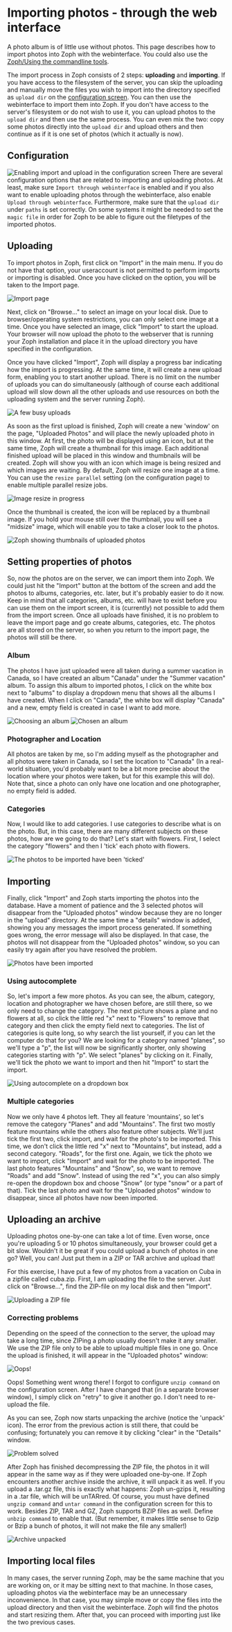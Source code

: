 # Importing photos - through the web interface #
A photo album is of little use without photos. This page describes how to import photos into Zoph with the webinterface. You could also use the [Zoph/Using the commandline tools](CLI.md). 

The import process in Zoph consists of 2 steps: **uploading** and **importing**. If you have access to the filesystem of the server, you can skip the uploading and manually move the files you wish to import into the directory specified as `upload dir` on the [configuration screen](CONFIGURATION.md).  You can then use the webinterface to import them into Zoph. If you don't have access to the server's filesystem or do not wish to use it, you can upload photos to the `upload dir` and then use the same process. You can even mix the two: copy some photos directly into the `upload dir` and upload others and then continue as if it is one set of photos (which it actually is now).

## Configuration ##
![Enabling import and upload in the configuration screen](img/Zoph_enable_import.png)
There are several configuration options that are related to importing and uploading photos.
At least, make sure `Import through webinterface` is enabled and if you also want to enable uploading photos through the webinterface, also enable `Upload through webinterface`. Furthermore, make sure that the `upload dir` under `paths` is set correctly. On some systems it might be needed to set the `magic file` in order for Zoph to be able to figure out the filetypes of the imported photos.

## Uploading ##
To import photos in Zoph, first click on "Import" in the main menu. If you do not have that option, your useraccount is not permitted to perform imports or importing is disabled. Once you have clicked on the option, you will be taken to the Import page.

![Import page](img/ZophImport001.png)

Next, click on "Browse..." to select an image on your local disk. Due to browser/operating system restrictions, you can only select one image at a time. Once you have selected an image, click "Import" to start the upload. Your browser will now upload the photo to the webserver that is running your Zoph installation and place it in the upload directory you have specified in the configuration.

Once you have clicked "Import", Zoph will display a progress bar indicating how the import is progressing. At the same time, it will create a new upload form, enabling you to start another upload. There is no limit on the number of uploads you can do simultaneously (although of course each additional upload will slow down all the other uploads and use resources on both the uploading system and the server running Zoph).

![A few busy uploads](img/ZophImport002.png)

As soon as the first upload is finished, Zoph will create a new 'window' on the page, "Uploaded Photos" and will place the newly uploaded photo in this window. At first, the photo will be displayed using an icon, but at the same time, Zoph will create a thumbnail for this image. Each additional finished upload will be placed in this window and thumbnails will be created. Zoph will show you with an icon which image is being resized and which images are waiting. By default, Zoph will resize one image at a time. You can use the `resize parallel` setting (on the configuration page) to enable multiple parallel resize jobs.

![Image resize in progress](img/ZophImport003.png)

Once the thumbnail is created, the icon will be replaced by a thumbnail image. If you hold your mouse still over the thumbnail, you will see a "midsize" image, which will enable you to take a closer look to the photos.

![Zoph showing thumbnails of uploaded photos](img/ZophImport004.png)

## Setting properties of photos ##
So, now the photos are on the server, we can import them into Zoph. We could just hit the "Import" button at the bottom of the screen and add the photos to albums, categories, etc. later, but it's probably easier to do it now. Keep in mind that all categories, albums, etc. will have to exist before you can use them on the import screen, it is (currently) not possible to add them from the import screen. Once all uploads have finished, it is no problem to leave the import page and go create albums, categories, etc. The photos are all stored on the server, so when you return to the import page, the photos will still be there.

### Album ###
The photos I have just uploaded were all taken during a summer vacation in Canada, so I have created an album "Canada" under the "Summer vacation" album. To assign this album to imported photos, I click on the white box next to "albums" to display a dropdown menu that shows all the albums I have created. When I click on "Canada", the white box will display "Canada" and a new, empty field is created in case I want to add more.

![Choosing an album](img/ZophImport005.png) ![Chosen an album](img/ZophImport006.png)

### Photographer and Location ###
All photos are taken by me, so I'm adding myself as the photographer and all photos were taken in Canada, so I set the location to "Canada" (In a real-world situation, you'd probably want to be a bit more precise about the location where your photos were taken, but for this example this will do). Note that, since a photo can only have one location and one photographer, no empty field is added.

### Categories ###
Now, I would like to add categories. I use categories to describe what is on the photo. But, in this case, there are many different subjects on these photos, how are we going to do that? Let's start with flowers. First, I select the category "flowers" and then I 'tick' each photo with flowers.

![The photos to be imported have been 'ticked'](img/ZophImport007.png)

## Importing ##
Finally, click "Import" and Zoph starts importing the photos into the database. Have a moment of patience and the 3 selected photos will disappear from the "Uploaded photos" window because they are no longer in the "upload" directory. At the same time a "details" window is added, showing you any messages the import process generated. If something goes wrong, the error message will also be displayed. In that case, the photos will not disappear from the "Uploaded photos" window, so you can easily try again after you have resolved the problem.

![Photos have been imported](img/ZophImport008.png)

### Using autocomplete ###
So, let's import a few more photos. As you can see, the album, category, location and photographer we have chosen before, are still there, so we only need to change the category. The next picture shows a plane and no flowers at all, so click the little red "x" next to "Flowers" to remove that category and then click the empty field next to categories. The list of categories is quite long, so why search the list yourself, if you can let the computer do that for you? We are looking for a category named "planes", so we'll type a "p", the list will now be significantly shorter, only showing categories starting with "p". We select "planes" by clicking on it. Finally, we'll tick the photo we want to import and then hit "Import" to start the import.

![Using autocomplete on a dropdown box](img/ZophImport009.png)

### Multiple categories ###
Now we only have 4 photos left. They all feature 'mountains', so let's remove the category "Planes" and add "Mountains". The first two mostly feature mountains while the others also feature other subjects. We'll just tick the first two, click import, and wait for the photo's to be imported. This time, we don't click the little red "x" next to "Mountains", but instead, add a second category. "Roads", for the first one. Again, we tick the photo we want to import, click "Import" and wait for the photo to be imported. 
The last photo features "Mountains" and "Snow", so, we want to remove "Roads" and add "Snow". Instead of using the red "x", you can also simply re-open the dropdown box and choose "Snow" (or type "snow" or a part of that). Tick the last photo and wait for the "Uploaded photos" window to disappear, since all photos have now been imported.


## Uploading an archive ##
Uploading photos one-by-one can take a lot of time. Even worse, once you're uploading 5 or 10 photos simultaneously, your browser could get a bit slow. Wouldn't it be great if you could upload a bunch of photos in one go? Well, you can! Just put them in a ZIP or TAR archive and upload that!

For this exercise, I have put a few of my photos from a vacation on Cuba in a zipfile called cuba.zip. First, I am uploading the file to the server. Just click on "Browse...", find the ZIP-file on my local disk and then "Import".

![Uploading a ZIP file](img/ZophImport010.png)

### Correcting problems ###
Depending on the speed of the connection to the server, the upload may take a long time, since ZIPing a photo usually doesn't make it any smaller. We use the ZIP file only to be able to upload multiple files in one go. Once the upload is finished, it will appear in the "Uploaded photos" window:

![Oops!](img/ZophImport011.png)

Oops! Something went wrong there! I forgot to configure `unzip command` on the configuration screen. After I have changed that (in a separate browser window), I simply click on "retry" to give it another go. I don't need to re-upload the file.

As you can see, Zoph now starts unpacking the archive (notice the 'unpack' icon). The error from the previous action is still there, that could be confusing; fortunately you can remove it by clicking "clear" in the "Details" window.

![Problem solved](img/ZophImport012.png)

After Zoph has finished decompressing the ZIP file, the photos in it will appear in the same way as if they were uploaded one-by-one. If Zoph encounters another archive inside the archive, it will unpack it as well. If you upload a .tar.gz file, this is exactly what happens: Zoph un-gzips it, resulting in a .tar file, which will be unTARred. Of course, you must have defined `ungzip command` and `untar command` in the configuration screen for this to work. Besides ZIP, TAR and GZ, Zoph supports BZIP files as well. Define `unbzip command` to enable that. (But remember, it makes little sense to Gzip or Bzip a bunch of photos, it will not make the file any smaller!)

![Archive unpacked](img/ZophImport013.png)

## Importing local files ##
In many cases, the server running Zoph, may be the same machine that you are working on, or it may be sitting next to that machine. In those cases, uploading photos via the webinterface may be an unnecessary inconvenience. In that case, you may simple move or copy the files into the upload directory and then visit the webinterface. Zoph will find the photos and start resizing them. After that, you can proceed with importing just like the two previous cases. 
